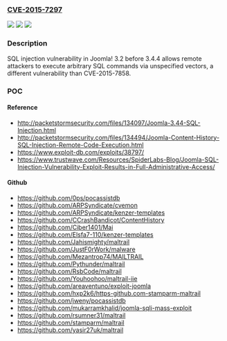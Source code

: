### [CVE-2015-7297](https://cve.mitre.org/cgi-bin/cvename.cgi?name=CVE-2015-7297)
![](https://img.shields.io/static/v1?label=Product&message=n%2Fa&color=blue)
![](https://img.shields.io/static/v1?label=Version&message=n%2Fa&color=blue)
![](https://img.shields.io/static/v1?label=Vulnerability&message=n%2Fa&color=brighgreen)

### Description

SQL injection vulnerability in Joomla! 3.2 before 3.4.4 allows remote attackers to execute arbitrary SQL commands via unspecified vectors, a different vulnerability than CVE-2015-7858.

### POC

#### Reference
- http://packetstormsecurity.com/files/134097/Joomla-3.44-SQL-Injection.html
- http://packetstormsecurity.com/files/134494/Joomla-Content-History-SQL-Injection-Remote-Code-Execution.html
- https://www.exploit-db.com/exploits/38797/
- https://www.trustwave.com/Resources/SpiderLabs-Blog/Joomla-SQL-Injection-Vulnerability-Exploit-Results-in-Full-Administrative-Access/

#### Github
- https://github.com/0ps/pocassistdb
- https://github.com/ARPSyndicate/cvemon
- https://github.com/ARPSyndicate/kenzer-templates
- https://github.com/CCrashBandicot/ContentHistory
- https://github.com/Ciber1401/Mai
- https://github.com/Elsfa7-110/kenzer-templates
- https://github.com/Jahismighty/maltrail
- https://github.com/JustF0rWork/malware
- https://github.com/Mezantrop74/MAILTRAIL
- https://github.com/Pythunder/maltrail
- https://github.com/RsbCode/maltrail
- https://github.com/Youhoohoo/maltrail-iie
- https://github.com/areaventuno/exploit-joomla
- https://github.com/hxp2k6/https-github.com-stamparm-maltrail
- https://github.com/jweny/pocassistdb
- https://github.com/mukarramkhalid/joomla-sqli-mass-exploit
- https://github.com/rsumner31/maltrail
- https://github.com/stamparm/maltrail
- https://github.com/yasir27uk/maltrail

